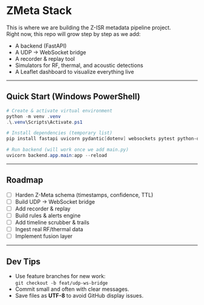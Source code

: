# ZMeta Stack

This is where we are building the Z-ISR metadata pipeline project.  
Right now, this repo will grow step by step as we add:

- A backend (FastAPI)
- A UDP → WebSocket bridge
- A recorder & replay tool
- Simulators for RF, thermal, and acoustic detections
- A Leaflet dashboard to visualize everything live

---

## Quick Start (Windows PowerShell)

```powershell
# Create & activate virtual environment
python -m venv .venv
.\.venv\Scripts\Activate.ps1

# Install dependencies (temporary list)
pip install fastapi uvicorn pydantic[dotenv] websockets pytest python-dotenv

# Run backend (will work once we add main.py)
uvicorn backend.app.main:app --reload
```

---

## Roadmap

- [ ] Harden Z-Meta schema (timestamps, confidence, TTL)
- [ ] Build UDP → WebSocket bridge
- [ ] Add recorder & replay
- [ ] Build rules & alerts engine
- [ ] Add timeline scrubber & trails
- [ ] Ingest real RF/thermal data
- [ ] Implement fusion layer

---

## Dev Tips

- Use feature branches for new work:  
  `git checkout -b feat/udp-ws-bridge`
- Commit small and often with clear messages.
- Save files as **UTF-8** to avoid GitHub display issues.
